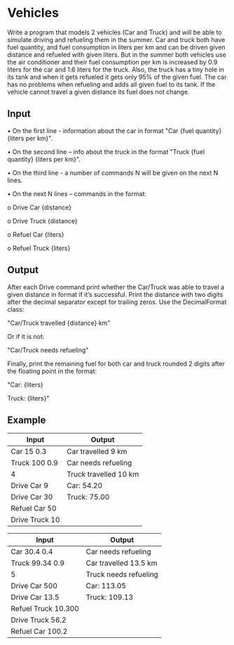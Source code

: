 # Vehicles

Write a program that models 2 vehicles (Car and Truck) and will be able to simulate driving and refueling them in the summer. Car and truck both have fuel quantity, and fuel consumption in liters per km and can be driven given distance and refueled with given liters. But in the summer both vehicles use the air conditioner and their fuel consumption per km is increased by 0.9 liters for the car and 1.6 liters for the truck. Also, the truck has a tiny hole in its tank and when it gets refueled it gets only 95% of the given fuel. The car has no problems when refueling and adds all given fuel to its tank. If the vehicle cannot travel a given distance its fuel does not change.

Input
--------------

•	On the first line - information about the car in format "Car {fuel quantity} {liters per km}".

•	On the second line – info about the truck in the format "Truck {fuel quantity} {liters per km}".

•	On the third line - a number of commands N will be given on the next N lines.

•	On the next N lines – commands in the format:

o	Drive Car {distance}

o	Drive Truck {distance}

o	Refuel Car {liters}

o	Refuel Truck {liters}

Output
--------------------------

After each Drive command print whether the Car/Truck was able to travel a given distance in format if it’s successful. Print the distance with two digits after the decimal separator except for trailing zeros. Use the DecimalFormat class:

"Car/Truck travelled {distance} km"

Or if it is not:

"Car/Truck needs refueling"

Finally, print the remaining fuel for both car and truck rounded 2 digits after the floating point in the format:

"Car: {liters}

Truck: {liters}"

Example
--------------------

Input |	Output
------|--------
Car 15 0.3 | Car travelled 9 km
Truck 100 0.9 | Car needs refueling
4 | Truck travelled 10 km
Drive Car 9 | Car: 54.20
Drive Car 30 | Truck: 75.00
Refuel Car 50 |
Drive Truck 10 |



Input |	Output
------|--------
Car 30.4 0.4 | Car needs refueling
Truck 99.34 0.9 |Car travelled 13.5 km
5 | Truck needs refueling
Drive Car 500 | Car: 113.05
Drive Car 13.5 | Truck: 109.13
Refuel Truck 10.300 |
Drive Truck 56.2 |
Refuel Car 100.2 |	
